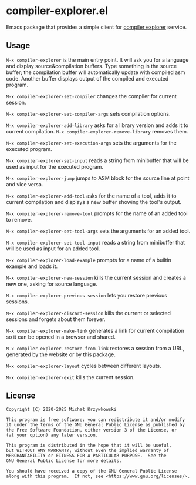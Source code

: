 # compiler-explorer.el #

Emacs package that provides a simple client for [compiler explorer][compiler-explorer] service.

## Usage ##

`M-x compiler-explorer` is the main entry point.  It will ask you for a
language and display source&compilation buffers.  Type something in the source
buffer; the compilation buffer will automatically update with compiled asm
code.  Another buffer displays output of the compiled and executed program.

`M-x compiler-explorer-set-compiler` changes the compiler for current session.

`M-x compiler-explorer-set-compiler-args` sets compilation options.

`M-x compiler-explorer-add-library` asks for a library version and adds it to
current compilation.  `M-x compiler-explorer-remove-library` removes them.

`M-x compiler-explorer-set-execution-args` sets the arguments for the executed
program.

`M-x compiler-explorer-set-input` reads a string from minibuffer that will be
used as input for the executed program.

`M-x compiler-explorer-jump` jumps to ASM block for the source line at point
and vice versa.

`M-x compiler-explorer-add-tool` asks for the name of a tool, adds it to
current compilation and displays a new buffer showing the tool's output.

`M-x compiler-explorer-remove-tool` prompts for the name of an added tool to
remove.

`M-x compiler-explorer-set-tool-args` sets the arguments for an added tool.

`M-x compiler-explorer-set-tool-input` reads a string from minibuffer that will
be used as input for an added tool.

`M-x compiler-explorer-load-example` prompts for a name of a builtin example
and loads it.

`M-x compiler-explorer-new-session` kills the current session and creates a new
one, asking for source language.

`M-x compiler-explorer-previous-session` lets you restore previous sessions.

`M-x compiler-explorer-discard-session` kills the current or selected sessions
and forgets about them forever.

`M-x compiler-explorer-make-link` generates a link for current compilation so
it can be opened in a browser and shared.

`M-x compiler-explorer-restore-from-link` restores a session from a URL,
generated by the website or by this package.

`M-x compiler-explorer-layout` cycles between different layouts.

`M-x compiler-explorer-exit` kills the current session.

## License ##

```
Copyright (C) 2020-2025 Michał Krzywkowski

This program is free software: you can redistribute it and/or modify
it under the terms of the GNU General Public License as published by
the Free Software Foundation, either version 3 of the License, or
(at your option) any later version.

This program is distributed in the hope that it will be useful,
but WITHOUT ANY WARRANTY; without even the implied warranty of
MERCHANTABILITY or FITNESS FOR A PARTICULAR PURPOSE.  See the
GNU General Public License for more details.

You should have received a copy of the GNU General Public License
along with this program.  If not, see <https://www.gnu.org/licenses/>.
```
<!-- Local Variables: -->
<!-- coding: utf-8 -->
<!-- fill-column: 79 -->
<!-- End: -->

[compiler-explorer]: https://godbolt.org/
